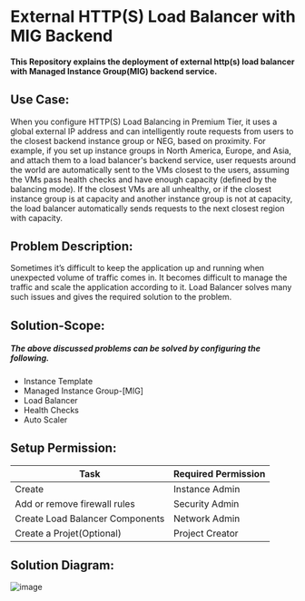 # External HTTP(S) Load Balancer with MIG Backend

#### This Repository explains the deployment of external http(s) load balancer with Managed Instance Group(MIG) backend service.

## Use Case:

When you configure HTTP(S) Load Balancing in Premium Tier, it uses a global external IP address and can intelligently route requests from users to the closest backend instance group or NEG, based on proximity. For example, if you set up instance groups in North America, Europe, and Asia, and attach them to a load balancer's backend service, user requests around the world are automatically sent to the VMs closest to the users, assuming the VMs pass health checks and have enough capacity (defined by the balancing mode). If the closest VMs are all unhealthy, or if the closest instance group is at capacity and another instance group is not at capacity, the load balancer automatically sends requests to the next closest region with capacity.

## Problem Description:

Sometimes it’s difficult to keep the application up and running when unexpected volume of traffic comes in. It becomes difficult to manage the traffic and scale the application according to it. Load Balancer solves many such issues and gives the required solution to the problem.

## Solution-Scope:
##### The above discussed problems can be solved by configuring the following.
- Instance Template
- Managed Instance Group-[MIG]
- Load Balancer
- Health Checks
- Auto Scaler

## Setup Permission:

| Task | Required Permission |
| --- | --- |
| Create | Instance Admin |
| Add or remove firewall rules | Security Admin |
| Create Load Balancer Components | Network Admin |
| Create a Projet(Optional) | Project Creator |

## Solution Diagram:

![image](https://miro.medium.com/max/1230/1*iiUEd9TVt6PyEEYQB6PynA.png)
